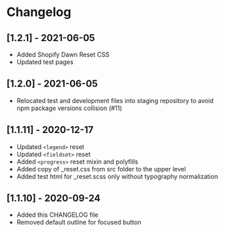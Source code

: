 # Changelog

## [1.2.1] - 2021-06-05

- Added Shopify Dawn Reset CSS
- Updated test pages

## [1.2.0] - 2021-06-05

- Relocated test and development files into staging repository to avoid npm package versions collision (#11)

## [1.1.11] - 2020-12-17

- Updated ```<legend>``` reset
- Updated ```<fieldset>``` reset
- Added ```<progress>``` reset mixin and polyfills
- Added copy of _reset.css from src folder to the upper level
- Added test html for _reset.scss only without typography normalization


## [1.1.10] - 2020-09-24

- Added this CHANGELOG file
- Removed default outline for focused button

